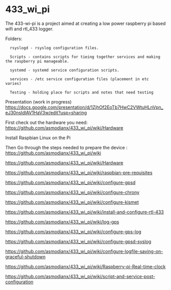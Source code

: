 # 433_wi_pi
The 433-wi-pi is a project aimed at creating a low power raspberry pi based wifi and rtl_433 logger.

Folders:

      rsyslogd - rsyslog configuration files.

      Scripts - contains scripts for tieing together services and making the raspberry pi manageable.
      
      systemd - systemd service configuration scripts.
      
      services - /etc service configuration files (placement in etc varies)
      
      Testing - holding place for scripts and notes that need testing
  
Presentation (work in progress)
https://docs.google.com/presentation/d/1ZjhOf2EoTb7HwC2VWtuHLnVpn_eJ30nsIdlAV1HaV3w/edit?usp=sharing

First check out the hardware you need: https://github.com/asmodianx/433_wi_pi/wiki/Hardware

Install Raspbian Linux on the Pi

Then Go through the steps needed to prepare the device : https://github.com/asmodianx/433_wi_pi/wiki

https://github.com/asmodianx/433_wi_pi/wiki/Hardware

https://github.com/asmodianx/433_wi_pi/wiki/raspbian-pre-requisites

https://github.com/asmodianx/433_wi_pi/wiki/configure-gpsd

https://github.com/asmodianx/433_wi_pi/wiki/configure-chrony

https://github.com/asmodianx/433_wi_pi/wiki/configure-kismet

https://github.com/asmodianx/433_wi_pi/wiki/install-and-configure-rtl-433

https://github.com/asmodianx/433_wi_pi/wiki/log-gps

https://github.com/asmodianx/433_wi_pi/wiki/configure-gps-log

https://github.com/asmodianx/433_wi_pi/wiki/configure-gpsd-syslog

https://github.com/asmodianx/433_wi_pi/wiki/configure-logfile-saving-on-graceful-shutdown

https://github.com/asmodianx/433_wi_pi/wiki/Raspberry-pi-Real-time-clock

https://github.com/asmodianx/433_wi_pi/wiki/script-and-service-post-configuration


